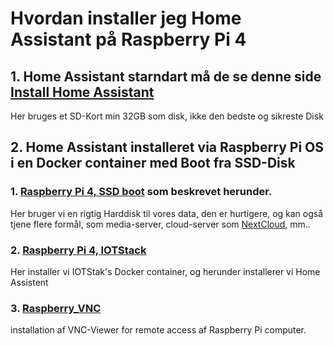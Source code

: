 # Hvordan installer jeg Home Assistant på  Raspberry Pi 4
## 1. Home Assistant starndart må de se denne side [Install Home Assistant](https://www.home-assistant.io/getting-started/)
Her bruges et SD-Kort min 32GB som disk, ikke den bedste og sikreste Disk
## 2. Home Assistant installeret via Raspberry Pi OS i en Docker container med Boot fra SSD-Disk 
### 1. [Raspberry Pi 4, SSD boot](./Raspberry_Pi_4_4GB_Boot_fra_SSD.md) som beskrevet herunder.  
Her bruger vi en rigtig Harddisk til vores data, den er hurtigere, og kan også tjene flere formål, som media-server, cloud-server som [NextCloud](https://nextcloud.com/athome/), mm..
### 2. [Raspberry Pi 4, IOTStack](./Raspberry_Pi_IOTStack.md)
Her installer vi IOTStak's Docker container, og herunder installerer vi Home Assistent

### 3. [Raspberry_VNC](./Raspberry_VNC.md)
installation af VNC-Viewer for remote access af Raspberry Pi computer.
